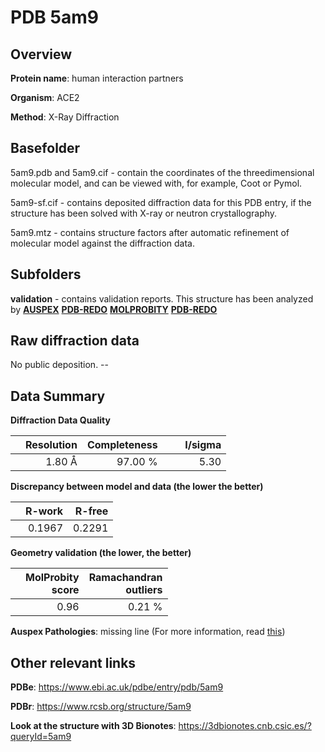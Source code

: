 # PDB 5am9

## Overview

**Protein name**: human interaction partners

**Organism**: ACE2

**Method**: X-Ray Diffraction

## Basefolder

5am9.pdb and 5am9.cif - contain the coordinates of the threedimensional molecular model, and can be viewed with, for example, Coot or Pymol.

5am9-sf.cif - contains deposited diffraction data for this PDB entry, if the structure has been solved with X-ray or neutron crystallography.

5am9.mtz - contains structure factors after automatic refinement of molecular model against the diffraction data.

## Subfolders





**validation** - contains validation reports. This structure has been analyzed by [**AUSPEX**](https://github.com/thorn-lab/coronavirus_structural_task_force/tree/master/pdb/human_interaction_partners/ACE2/5am9/validation/auspex) [**PDB-REDO**](https://github.com/thorn-lab/coronavirus_structural_task_force/tree/master/pdb/human_interaction_partners/ACE2/5am9/validation/pdb-redo) [**MOLPROBITY**](https://github.com/thorn-lab/coronavirus_structural_task_force/tree/master/pdb/human_interaction_partners/ACE2/5am9/validation/molprobity) [**PDB-REDO**](https://github.com/thorn-lab/coronavirus_structural_task_force/blob/master/pdb/human_interaction_partners/ACE2/5am9/validation/Xtriage_output.log) 

## Raw diffraction data

No public deposition. --<br> 

## Data Summary
**Diffraction Data Quality**

|   | Resolution | Completeness| I/sigma |
|---|-------------:|----------------:|--------------:|
|   |1.80 Å|97.00 %|<img width=50/>5.30 |

**Discrepancy between model and data (the lower the better)**

|   | **R-work**| **R-free**   
|---|-------------:|----------------:|           
||  0.1967|  0.2291|

**Geometry validation (the lower, the better)**

|   |**MolProbity<br>score**| **Ramachandran<br>outliers** 
|---|-------------:|----------------:|
||  0.96|  0.21 %|

**Auspex Pathologies**: missing line (For more information, read [this](https://github.com/thorn-lab/coronavirus_structural_task_force/blob/master/pdb/human_interaction_partners/ACE2/5am9/validation/auspex/5am9_auspex_comments.txt))

 



## Other relevant links 
**PDBe**:  https://www.ebi.ac.uk/pdbe/entry/pdb/5am9
 
**PDBr**: https://www.rcsb.org/structure/5am9 

**Look at the structure with 3D Bionotes**: https://3dbionotes.cnb.csic.es/?queryId=5am9

